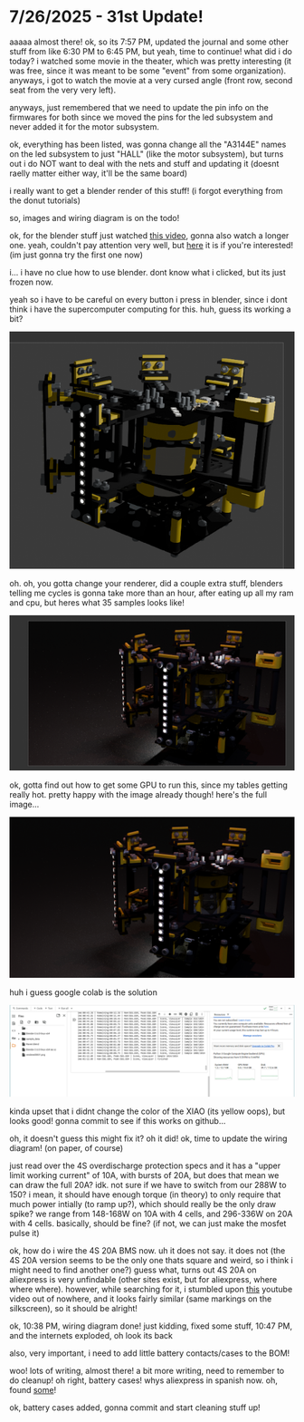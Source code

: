 # 7/26/2025 - 31st Update!

aaaaa almost there! ok, so its 7:57 PM, updated the journal and some other stuff from like 6:30 PM to 6:45 PM, but yeah, time to continue! what did i do today? i watched some movie in the theater, which was pretty interesting (it was free, since it was meant to be some "event" from some organization). anyways, i got to watch the movie at a very cursed angle (front row, second seat from the very very left).

anyways, just remembered that we need to update the pin info on the firmwares for both since we moved the pins for the led subsystem and never added it for the motor subsystem.

ok, everything has been listed, was gonna change all the "A3144E" names on the led subsystem to just "HALL" (like the motor subsystem), but turns out i do NOT want to deal with the nets and stuff and updating it (doesnt raelly matter either way, it'll be the same board)

i really want to get a blender render of this stuff! (i forgot everything from the donut tutorials)

so, images and wiring diagram is on the todo!

ok, for the blender stuff just watched [this video](https://www.youtube.com/watch?v=yMfAVJGHMrM), gonna also watch a longer one. yeah, couldn't pay attention very well, but [here](https://www.youtube.com/watch?v=0B0OUAdQ6UI) it is if you're interested! (im just gonna try the first one now)

i... i have no clue how to use blender. dont know what i clicked, but its just frozen now.

yeah so i have to be careful on every button i press in blender, since i dont think i have the supercomputer computing for this. huh, guess its working a bit?

![hmm](</updatelogs/images/202507/07262025 - 1.png>)

oh. oh, you gotta change your renderer, did a couple extra stuff, blenders telling me cycles is gonna take more than an hour, after eating up all my ram and cpu, but heres what 35 samples looks like!

![waw](</updatelogs/images/202507/07262025 - 2.png>)

ok, gotta find out how to get some GPU to run this, since my tables getting really hot. pretty happy with the image already though! here's the full image...

![waw](</updatelogs/images/202507/07262025 - 3.png>)

huh i guess google colab is the solution

![hmm](</updatelogs/images/202507/07262025 - 4.png>)

kinda upset that i didnt change the color of the XIAO (its yellow oops), but looks good! gonna commit to see if this works on github...

oh, it doesn't guess this might fix it? oh it did! ok, time to update the wiring diagram! (on paper, of course)

just read over the 4S overdischarge protection specs and it has a "upper limit working current" of 10A, with bursts of 20A, but does that mean we can draw the full 20A? idk. not sure if we have to switch from our 288W to 150? i mean, it should have enough torque (in theory) to only require that much power intially (to ramp up?), which should really be the only draw spike? we range from 148-168W on 10A with 4 cells, and 296-336W on 20A with 4 cells. basically, should be fine? (if not, we can just make the mosfet pulse it)

ok, how do i wire the 4S 20A BMS now. uh it does not say. it does not (the 4S 20A version seems to be the only one thats square and weird, so i think i might need to find another one?) guess what, turns out 4S 20A on aliexpress is very unfindable (other sites exist, but for aliexpress, where where where). however, while searching for it, i stumbled upon [this](https://www.youtube.com/watch?v=pwYRDDrYAM4) youtube video out of nowhere, and it looks fairly similar (same markings on the silkscreen), so it should be alright!

ok, 10:38 PM, wiring diagram done! just kidding, fixed some stuff, 10:47 PM, and the internets exploded, oh look its back

also, very important, i need to add little battery contacts/cases to the BOM!

woo! lots of writing, almost there! a bit more writing, need to remember to do cleanup! oh right, battery cases! whys aliexpress in spanish now. oh, found [some](https://www.aliexpress.us/item/3256806864993334.html)!

ok, battery cases added, gonna commit and start cleaning stuff up!